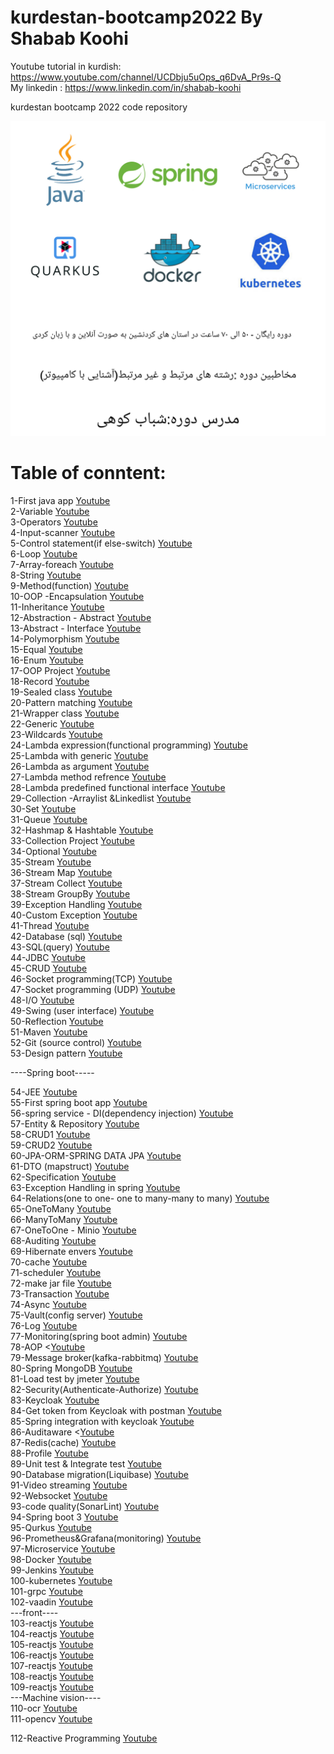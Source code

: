 # kurdestan-bootcamp2022 By Shabab Koohi </br>
 Youtube tutorial in kurdish: https://www.youtube.com/channel/UCDbju5uOps_q6DvA_Pr9s-Q  </br>
My linkedin : https://www.linkedin.com/in/shabab-koohi </br>

kurdestan bootcamp 2022 code repository </br>

![Screenshot](KurdestanBootcamp.jpg)
# Table of conntent:</br>
1-First java app [Youtube](https://www.youtube.com/watch?v=6QG6NjJXO1A&t=15s) </br>
2-Variable [Youtube](https://www.youtube.com/watch?v=Yjx8c44Yvno&t=1s) </br>
3-Operators [Youtube](https://www.youtube.com/watch?v=i6yrIfwP18M&t=2s) </br>
4-Input-scanner [Youtube](https://www.youtube.com/watch?v=OQ9J7-66kTo&t=1s) </br>
5-Control statement(if else-switch) [Youtube](https://www.youtube.com/watch?v=YoaTUqERyeQ&t=6s) </br>
6-Loop [Youtube](https://www.youtube.com/watch?v=tlpDhJrIYYs&t=2s) </br>
7-Array-foreach [Youtube](https://www.youtube.com/watch?v=w8kNuk9jYBw&t=5s) </br>
8-String [Youtube](https://www.youtube.com/watch?v=sGuJCGs5oIg&t=5s) </br>
9-Method(function) [Youtube](https://www.youtube.com/watch?v=ZPVx4MTGZD4&t=15s) </br>
10-OOP -Encapsulation [Youtube](https://www.youtube.com/watch?v=1MzCTbmXkf4&t=1s) </br>
11-Inheritance [Youtube](https://www.youtube.com/watch?v=h-RNwM_MVJU&t=1s) </br>
12-Abstraction - Abstract [Youtube](https://www.youtube.com/watch?v=MY7a3RSuonI) </br>
13-Abstract - Interface [Youtube](https://www.youtube.com/watch?v=a9fS0pFdXYI) </br>
14-Polymorphism [Youtube](https://www.youtube.com/watch?v=7uBuIQkfq6U) </br>
15-Equal [Youtube](https://www.youtube.com/watch?v=73bnAEjauyQs) </br>
16-Enum [Youtube](https://www.youtube.com/watch?v=wGImzJGQVz0) </br>
17-OOP Project [Youtube](https://www.youtube.com/watch?v=hz-wSpreS6w) </br>
18-Record [Youtube](https://www.youtube.com/watch?v=7Gid5vR5yB0) </br>
19-Sealed class [Youtube](https://www.youtube.com/watch?v=2ndeMlxNjwc) </br>
20-Pattern matching [Youtube](https://www.youtube.com/watch?v=BurUesKLQE4&t=3s) </br>
21-Wrapper class  [Youtube](https://youtu.be/V7ez2wn4B5w) </br>
22-Generic [Youtube](https://youtu.be/IBQqJ_TJBSE) </br>
23-Wildcards [Youtube](https://youtu.be/Zv337DDic-w) </br>
24-Lambda expression(functional programming) [Youtube](https://youtu.be/vuJeEDf9BE4) </br>
25-Lambda with generic [Youtube](https://youtu.be/gkhZyN_uJhY) </br>
26-Lambda as argument [Youtube](https://youtu.be/ZEBVMDKjLVo) </br>
27-Lambda method refrence [Youtube](https://youtu.be/vOVmWUVnhIQ) </br>
28-Lambda predefined functional interface [Youtube](https://youtu.be/1Kd4qzkvIsQ) </br>
29-Collection -Arraylist &Linkedlist [Youtube](https://youtu.be/nYuhjh-vjbA) </br>
30-Set [Youtube](https://youtu.be/-TAc6nOY6X4) </br>
31-Queue  [Youtube](https://youtu.be/6MC5PVjzffE) </br>
32-Hashmap & Hashtable [Youtube](https://youtu.be/Jmc0do_96ZI) </br>
33-Collection Project [Youtube](https://youtu.be/IYuH44gXgr8) </br>
34-Optional [Youtube](https://youtu.be/CH-7Pmeob-c) </br>
35-Stream   [Youtube](https://youtu.be/Rb3uOokijHM) </br>
36-Stream  Map [Youtube](https://youtu.be/BuFPbTfpTNw) </br>
37-Stream  Collect [Youtube](https://youtu.be/-39RGENCg5g) </br>
38-Stream  GroupBy [Youtube](https://youtu.be/7IhxRrAvEpU) </br>
39-Exception Handling [Youtube](https://youtu.be/B37_dxTqEl8) </br>
40-Custom Exception  [Youtube](https://youtu.be/sfRigifMx-Y) </br>
41-Thread [Youtube](https://youtu.be/iTGlwSWDibU) </br>
42-Database (sql) [Youtube](https://youtu.be/-YTsJbQ5N2A) </br>
43-SQL(query) [Youtube](https://youtu.be/R6lhqeDhCms) </br>
44-JDBC [Youtube](https://youtu.be/E58y37MeM9M) </br>
45-CRUD [Youtube](https://youtu.be/auL9MJfc0ic) </br>
46-Socket programming(TCP) [Youtube](https://youtu.be/sZ1LYoIESW8) </br>
47-Socket programming (UDP) [Youtube](https://youtu.be/sZ1LYoIESW8) </br>
48-I/O [Youtube](https://youtu.be/dE6oR_wIBDY) </br>
49-Swing (user interface) [Youtube](https://youtu.be/2vm1Qbc5pR0) </br>
50-Reflection [Youtube](https://youtu.be/A2y0OMhjg_c) </br>
51-Maven [Youtube](https://youtu.be/zPW1sr-IZG8) </br>
52-Git (source control) [Youtube](https://youtu.be/HPgcZTLHxJ4) </br>
53-Design pattern [Youtube](https://youtu.be/IgHnhPLULAw) </br>

----Spring boot-----

54-JEE [Youtube](https://youtu.be/q353MfQr40k) </br>
55-First spring boot app [Youtube](https://youtu.be/u3Yr0mswacg) </br>
56-spring service - DI(dependency injection) [Youtube](https://youtu.be/PmrQcgFFjHI) </br>
57-Entity & Repository [Youtube](https://youtu.be/9xtOq_GkmQY) </br>
58-CRUD1 [Youtube](https://youtu.be/mqeipAUphkk) </br>
59-CRUD2 [Youtube](https://youtu.be/f-MfT0Bl_GA)  </br>
60-JPA-ORM-SPRING DATA JPA [Youtube](https://youtu.be/BXwFRk-403w) </br>
61-DTO (mapstruct) [Youtube](https://youtu.be/IciqVtPCaBo) </br>
62-Specification [Youtube](https://youtu.be/MUtJ8tj6hdU) </br>
63-Exception Handling in spring [Youtube](https://youtu.be/WlkWzXvTkGs) </br>
64-Relations(one to one- one to many-many to many) [Youtube](https://youtu.be/i1V2HXinsVw) </br>
65-OneToMany [Youtube](https://youtu.be/fcQymGzp_1Y) </br>
66-ManyToMany [Youtube](https://youtu.be/E4vcG4WSIcU) </br>
67-OneToOne - Minio [Youtube](https://youtu.be/5tLERNNAl_A) </br>
68-Auditing [Youtube](https://youtu.be/GoC3qHOwBYo) </br>
69-Hibernate envers [Youtube](https://youtu.be/JEpRLQtD_rU) </br>
70-cache [Youtube](https://youtu.be/0KIaM3yCOw8) </br>
71-scheduler [Youtube](https://youtu.be/ypgNE7VK9XI) </br>
72-make jar file [Youtube](https://youtu.be/kY4rT1Sa-aA) </br>
73-Transaction [Youtube](https://youtu.be/t0q3P6IlI1E) </br>
74-Async [Youtube](https://youtu.be/sB_bWZEEzSo) </br>
75-Vault(config server) [Youtube](https://youtu.be/7HsSladjtcs) </br>
76-Log [Youtube](https://youtu.be/gcVGoYB68qA) </br>
77-Monitoring(spring boot admin) [Youtube](https://youtu.be/Jfa3P60jPTk) </br>
78-AOP <[Youtube](https://youtu.be/BigeftF3IGc) </br>
79-Message broker(kafka-rabbitmq) [Youtube](https://youtu.be/kMjUALWlPrA) </br>
80-Spring MongoDB [Youtube](https://youtu.be/bjsR93D-q6s) </br>
81-Load test by jmeter [Youtube](https://youtu.be/XogIbs00BDY) </br>
82-Security(Authenticate-Authorize) [Youtube](https://youtu.be/4MHK27bMS4g) </br>
83-Keycloak [Youtube](https://youtu.be/zFHbLFlogUE) </br>
84-Get token from Keycloak with postman [Youtube](https://youtu.be/7-LpG2gjm0w) </br>
85-Spring integration with keycloak [Youtube](https://youtu.be/8yGSjUdY-8A) </br>
86-Auditaware <[Youtube](https://youtu.be/ndxII93LC-k) </br>
87-Redis(cache) [Youtube](https://youtu.be/vkaJJ6FmOgg) </br>
88-Profile [Youtube](https://youtu.be/lZ_oD7f-M3M) </br>
89-Unit test & Integrate test [Youtube](https://youtu.be/mrMkCRcU374) </br>
90-Database migration(Liquibase) [Youtube](https://youtu.be/4WEjYNlqk_k) </br>
91-Video streaming [Youtube](https://youtu.be/H_jlisDipYQ) </br>
92-Websocket [Youtube](https://youtu.be/ymsQ6fRUZf0) </br>
93-code quality(SonarLint) [Youtube](https://youtu.be/jwWsQeBWcqs) </br>
94-Spring boot 3 [Youtube](https://youtu.be/c6e5K8mLHCo) </br>
95-Qurkus  [Youtube](https://youtu.be/QmO0uNSzNf8) </br>
96-Prometheus&Grafana(monitoring) [Youtube](https://youtu.be/RjJpd3K8E68) </br>
97-Microservice [Youtube](https://youtu.be/n-eTcWKgO5I) </br>
98-Docker [Youtube](https://youtu.be/rGLoVcnezx0) </br>
99-Jenkins [Youtube](https://youtu.be/GMljIRoyj1A) </br>
100-kubernetes [Youtube](https://youtu.be/9kCtD70bLog) </br>
101-grpc [Youtube](https://youtu.be/lVsWeBYO-zo) </br>
102-vaadin [Youtube](https://youtu.be/HzMgr_FUOKI) </br>
---front----  </br>
103-reactjs [Youtube](https://youtu.be/eAeR4FgAMdg) </br>
104-reactjs [Youtube](https://youtu.be/04NFcbb9Qec) </br>
105-reactjs [Youtube](https://youtu.be/Fr8TApi72KM) </br>
106-reactjs [Youtube](https://youtu.be/Xsm7UYj4GmI) </br>
107-reactjs [Youtube](https://youtu.be/8q3g8gGbnQo) </br>
108-reactjs [Youtube](https://youtu.be/hhwJkn31DBU) </br>
109-reactjs [Youtube](https://youtu.be/RTywXOFp5Xs) </br>
---Machine vision---- </br>
110-ocr [Youtube](https://youtu.be/a-D6ey2lGhk) </br>
111-opencv [Youtube](https://youtu.be/HVSzj_nS07w) </br>

112-Reactive Programming [Youtube](https://youtu.be/ZXXZEhjtCx0) </br>
